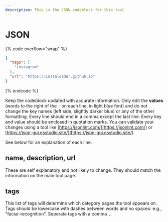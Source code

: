 ```yaml
---
description: This is the JSON codeblock for this tool
---
```


# JSON

{% code overflow="wrap" %}
```json
{
  "tags": [
    "instagram"
  ],
  "url": "https://instaloader.github.io"
}
```
{% endcode %}

Keep the codeblock updated with accurate information. Only edit the **values** (words to the right of the `:` on each line, in light blue font) and do not change the key names (left side, slightly darker blue) or any of the other formatting. Every line should end in a comma except the last line. Every key and value should be enclosed in quotation marks. You can validate your changes using a tool like [https://jsonlint.com/](https://jsonlint.com/) or [https://json-gui.esstudio.site/](https://json-gui.esstudio.site/)

See below for an explanation of each line.

## name, description, url

These are self explanatory and not likely to change. They should match the information on the main tool page.

## tags

This list of tags will determine which category pages the tool appears on. Tags should be lowercase with dashes between words and no spaces: e.g., "facial-recognition". Seperate tags with a comma `,`.
